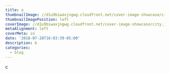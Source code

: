 ```yaml
---
title: a
thumbnailImage: //d1u9biwaxjngwg.cloudfront.net/cover-image-showcase/city-750.jpg
thumbnailImagePosition: left
coverImage: //d1u9biwaxjngwg.cloudfront.net/cover-image-showcase/city.jpg
metaAlignment: left
coverMeta: in
date: '2018-07-28T16:03:39-05:00'
description: b
categories:
  - blog
---
```

c
